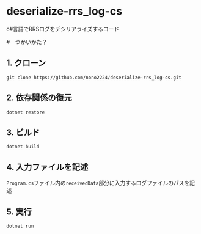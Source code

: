 # deserialize-rrs_log-cs

c#言語でRRSログをデシリアライズするコード

#　つかいかた？

## 1. クローン
`git clone https://github.com/nono2224/deserialize-rrs_log-cs.git`

## 2. 依存関係の復元
`dotnet restore`

## 3. ビルド
`dotnet build`

## 4. 入力ファイルを記述
`Program.cs`ファイル内の`receivedData`部分に入力するログファイルのパスを記述

## 5. 実行
`dotnet run`